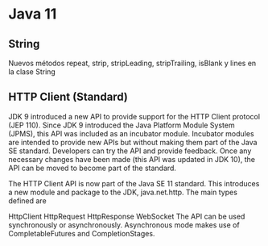 # Java 11

## String

Nuevos métodos  repeat, strip, stripLeading, stripTrailing, isBlank y lines en la clase String

## HTTP Client (Standard)
JDK 9 introduced a new API to provide support for the HTTP Client protocol (JEP 110). Since JDK 9 introduced the Java Platform Module System (JPMS), this API was included as an incubator module. Incubator modules are intended to provide new APIs but without making them part of the Java SE standard. Developers can try the API and provide feedback. Once any necessary changes have been made (this API was updated in JDK 10), the API can be moved to become part of the standard.

The HTTP Client API is now part of the Java SE 11 standard. This introduces a new module and package to the JDK, java.net.http. The main types defined are

HttpClient
HttpRequest
HttpResponse
WebSocket
The API can be used synchronously or asynchronously. Asynchronous mode makes use of CompletableFutures and CompletionStages.
